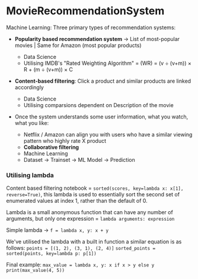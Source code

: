 # MovieRecommendationSystem

Machine Learning: Three primary types of recommendation systems:
- **Popularity based recommendation system** -> List of most-popular movies | Same for Amazon (most popular products)
    * Data Science
    * Utilising IMDB's "Rated Weighting Algorithm" = (WR) = (v ÷ (v+m)) × R + (m ÷ (v+m)) × C 

- **Content-based filtering**: Click a product and similar products are linked accordingly 
    * Data Science
    * Utilising comparsions dependent on Description of the movie

- Once the system understands some user information, what you watch, what you like:
    * Netflix / Amazon can align you with users who have a similar viewing pattern who highly rate X product 
    * **Collaborative filtering** 
    * Machine Learning 
    * Dataset -> Trainset -> ML Model -> Prediction 

### Utilising lambda 

Content based filtering notebook = `sorted(scores, key=lambda x: x[1], reverse=True)`, this lambda is used to essentially sort the second set of enumerated values at index 1, rather than the default of 0.

Lambda is a small anonymous function that can have any number of arguments, but only one expression = `lambda arguments: expression`

Simple lambda -> `f = lambda x, y: x + y`

We've utilised the lambda with a built in function a similar equation is as follows:
`points = [(1, 2), (3, 1), (2, 4)]`
`sorted_points = sorted(points, key=lambda p: p[1])`

Final example: 
`max_value = lambda x, y: x if x > y else y`
`print(max_value(4, 5)) `
